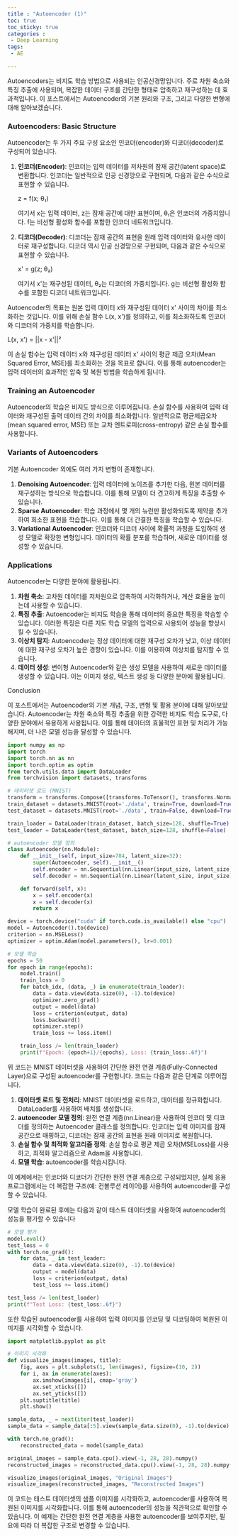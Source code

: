 ```yaml
---
title : "Autoencoder (1)"
toc: true
toc_sticky: true
categories :
 - Deep Learning
tags:
 - AE

---
```




Autoencoders는 비지도 학습 방법으로 사용되는 인공신경망입니다. 주로 차원 축소와 특징 추출에 사용되며, 복잡한 데이터 구조를 간단한 형태로 압축하고 재구성하는 데 효과적입니다. 이 포스트에서는 Autoencoder의 기본 원리와 구조, 그리고 다양한 변형에 대해 알아보겠습니다.

### Autoencoders: Basic Structure

Autoencoder는 두 가지 주요 구성 요소인 인코더(encoder)와 디코더(decoder)로 구성되어 있습니다.

1. **인코더(Encoder)**: 인코더는 입력 데이터를 저차원의 잠재 공간(latent space)로 변환합니다. 인코더는 일반적으로 인공 신경망으로 구현되며, 다음과 같은 수식으로 표현할 수 있습니다.

   z = f(x; θ₁)

   여기서 x는 입력 데이터, z는 잠재 공간에 대한 표현이며, θ₁은 인코더의 가중치입니다. f는 비선형 활성화 함수를 포함한 인코더 네트워크입니다.

2. **디코더(Decoder)**: 디코더는 잠재 공간의 표현을 원래 입력 데이터와 유사한 데이터로 재구성합니다. 디코더 역시 인공 신경망으로 구현되며, 다음과 같은 수식으로 표현할 수 있습니다.

   x' = g(z; θ₂)

   여기서 x'는 재구성된 데이터, θ₂는 디코더의 가중치입니다. g는 비선형 활성화 함수를 포함한 디코더 네트워크입니다.

Autoencoder의 목표는 원본 입력 데이터 x와 재구성된 데이터 x' 사이의 차이를 최소화하는 것입니다. 이를 위해 손실 함수 L(x, x')를 정의하고, 이를 최소화하도록 인코더와 디코더의 가중치를 학습합니다.

L(x, x') = ||x - x'||²

이 손실 함수는 입력 데이터 x와 재구성된 데이터 x' 사이의 평균 제곱 오차(Mean Squared Error, MSE)를 최소화하는 것을 목표로 합니다. 이를 통해 autoencoder는 입력 데이터의 효과적인 압축 및 복원 방법을 학습하게 됩니다.

### Training an Autoencoder

Autoencoder의 학습은 비지도 방식으로 이루어집니다. 손실 함수를 사용하여 입력 데이터와 재구성된 출력 데이터 간의 차이를 최소화합니다. 일반적으로 평균제곱오차(mean squared error, MSE) 또는 교차 엔트로피(cross-entropy) 같은 손실 함수를 사용합니다.



### Variants of Autoencoders

기본 Autoencoder 외에도 여러 가지 변형이 존재합니다.

1. **Denoising Autoencoder**: 입력 데이터에 노이즈를 추가한 다음, 원본 데이터를 재구성하는 방식으로 학습합니다. 이를 통해 모델이 더 견고하게 특징을 추출할 수 있습니다.
2. **Sparse Autoencoder**: 학습 과정에서 몇 개의 뉴런만 활성화되도록 제약을 추가하여 희소한 표현을 학습합니다. 이를 통해 더 간결한 특징을 학습할 수 있습니다.
3. **Variational Autoencoder**: 인코더와 디코더 사이에 확률적 과정을 도입하여 생성 모델로 확장한 변형입니다. 데이터의 확률 분포를 학습하며, 새로운 데이터를 생성할 수 있습니다.

### Applications

Autoencoder는 다양한 분야에 활용됩니다.

1. **차원 축소**: 고차원 데이터를 저차원으로 압축하여 시각화하거나, 계산 효율을 높이는데 사용할 수 있습니다. 
2. **특징 추출**: Autoencoder는 비지도 학습을 통해 데이터의 중요한 특징을 학습할 수 있습니다. 이러한 특징은 다른 지도 학습 모델의 입력으로 사용되어 성능을 향상시킬 수 있습니다. 
3. **이상치 탐지**: Autoencoder는 정상 데이터에 대한 재구성 오차가 낮고, 이상 데이터에 대한 재구성 오차가 높은 경향이 있습니다. 이를 이용하여 이상치를 탐지할 수 있습니다.
4. **데이터 생성**: 변이형 Autoencoder와 같은 생성 모델을 사용하여 새로운 데이터를 생성할 수 있습니다. 이는 이미지 생성, 텍스트 생성 등 다양한 분야에 활용됩니다.

Conclusion

이 포스트에서는 Autoencoder의 기본 개념, 구조, 변형 및 활용 분야에 대해 알아보았습니다. Autoencoder는 차원 축소와 특징 추출을 위한 강력한 비지도 학습 도구로, 다양한 분야에서 유용하게 사용됩니다. 이를 통해 데이터의 효율적인 표현 및 처리가 가능해지며, 더 나은 모델 성능을 달성할 수 있습니다.



```python
import numpy as np
import torch
import torch.nn as nn
import torch.optim as optim
from torch.utils.data import DataLoader
from torchvision import datasets, transforms

# 데이터셋 로드 (MNIST)
transform = transforms.Compose([transforms.ToTensor(), transforms.Normalize((0.5,), (0.5,))])
train_dataset = datasets.MNIST(root='./data', train=True, download=True, transform=transform)
test_dataset = datasets.MNIST(root='./data', train=False, download=True, transform=transform)

train_loader = DataLoader(train_dataset, batch_size=128, shuffle=True)
test_loader = DataLoader(test_dataset, batch_size=128, shuffle=False)

# autoencoder 모델 정의
class Autoencoder(nn.Module):
    def __init__(self, input_size=784, latent_size=32):
        super(Autoencoder, self).__init__()
        self.encoder = nn.Sequential(nn.Linear(input_size, latent_size), nn.ReLU())
        self.decoder = nn.Sequential(nn.Linear(latent_size, input_size), nn.Sigmoid())

    def forward(self, x):
        x = self.encoder(x)
        x = self.decoder(x)
        return x

device = torch.device("cuda" if torch.cuda.is_available() else "cpu")
model = Autoencoder().to(device)
criterion = nn.MSELoss()
optimizer = optim.Adam(model.parameters(), lr=0.001)

# 모델 학습
epochs = 50
for epoch in range(epochs):
    model.train()
    train_loss = 0
    for batch_idx, (data, _) in enumerate(train_loader):
        data = data.view(data.size(0), -1).to(device)
        optimizer.zero_grad()
        output = model(data)
        loss = criterion(output, data)
        loss.backward()
        optimizer.step()
        train_loss += loss.item()

    train_loss /= len(train_loader)
    print(f"Epoch: {epoch+1}/{epochs}, Loss: {train_loss:.6f}")

```

위 코드는 MNIST 데이터셋을 사용하여 간단한 완전 연결 계층(Fully-Connected Layer)으로 구성된 autoencoder를 구현합니다. 코드는 다음과 같은 단계로 이루어집니다.

1. **데이터셋 로드 및 전처리**: MNIST 데이터셋을 로드하고, 데이터를 정규화합니다. DataLoader를 사용하여 배치를 생성합니다.
2. **autoencoder 모델 정의**: 완전 연결 계층(nn.Linear)을 사용하여 인코더 및 디코더를 정의하는 Autoencoder 클래스를 정의합니다. 인코더는 입력 이미지를 잠재 공간으로 매핑하고, 디코더는 잠재 공간의 표현을 원래 이미지로 복원합니다.
3. **손실 함수 및 최적화 알고리즘 정의**: 손실 함수로 평균 제곱 오차(MSELoss)를 사용하고, 최적화 알고리즘으로 Adam을 사용합니다.
4. **모델 학습**: autoencoder를 학습시킵니다.

이 예제에서는 인코더와 디코더가 간단한 완전 연결 계층으로 구성되었지만, 실제 응용 프로그램에서는 더 복잡한 구조(예: 컨볼루션 레이어)를 사용하여 autoencoder를 구성할 수 있습니다.

모델 학습이 완료된 후에는 다음과 같이 테스트 데이터셋을 사용하여 autoencoder의 성능을 평가할 수 있습니다



```python
# 모델 평가
model.eval()
test_loss = 0
with torch.no_grad():
    for data, _ in test_loader:
        data = data.view(data.size(0), -1).to(device)
        output = model(data)
        loss = criterion(output, data)
        test_loss += loss.item()

test_loss /= len(test_loader)
print(f"Test Loss: {test_loss:.6f}")

```

또한 학습된 autoencoder를 사용하여 입력 이미지를 인코딩 및 디코딩하여 복원된 이미지를 시각화할 수 있습니다.



```python
import matplotlib.pyplot as plt

# 이미지 시각화
def visualize_images(images, title):
    fig, axes = plt.subplots(1, len(images), figsize=(10, 2))
    for i, ax in enumerate(axes):
        ax.imshow(images[i], cmap='gray')
        ax.set_xticks([])
        ax.set_yticks([])
    plt.suptitle(title)
    plt.show()

sample_data, _ = next(iter(test_loader))
sample_data = sample_data[:5].view(sample_data.size(0), -1).to(device)

with torch.no_grad():
    reconstructed_data = model(sample_data)

original_images = sample_data.cpu().view(-1, 28, 28).numpy()
reconstructed_images = reconstructed_data.cpu().view(-1, 28, 28).numpy()

visualize_images(original_images, "Original Images")
visualize_images(reconstructed_images, "Reconstructed Images")

```

이 코드는 테스트 데이터셋의 샘플 이미지를 시각화하고, autoencoder를 사용하여 복원된 이미지를 시각화합니다. 이를 통해 autoencoder의 성능을 직관적으로 확인할 수 있습니다. 이 예제는 간단한 완전 연결 계층을 사용한 autoencoder를 보여주지만, 필요에 따라 더 복잡한 구조로 변경할 수 있습니다.